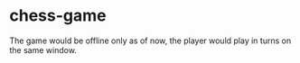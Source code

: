 # chess-game
The game would be offline only as of now, the player would play in turns on the same window.
